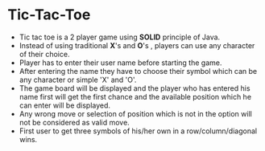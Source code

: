 # Tic-Tac-Toe

- Tic tac toe is a 2 player game using **SOLID** principle of Java.
- Instead of using traditional **X**'s and **O**'s , players can use any character of their choice.
- Player has to enter their user name before starting the game.
- After entering the name they have to choose their symbol which can be any character or simple 'X' and 'O'.
- The game board will be displayed and the player who has entered his name first will get the first chance and the available position which he can enter will be displayed. 
- Any wrong move or selection of position which is not in the option will not be considered as valid move.
- First user to get three symbols of his/her own in a row/column/diagonal wins.
